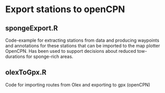 # Export stations to openCPN

## spongeExport.R
Code-example for extracting stations from data and producing waypoints and annotations for these stations that can be imported to the map plotter OpenCPN. Has been used to support decisions about reduced tow-durations for sponge-rich areas.

## olexToGpx.R
Code for importing routes from Olex and exporting to gpx (openCPN)
